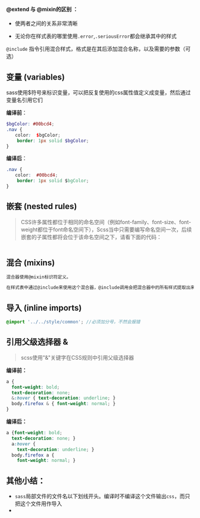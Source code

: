 #### @extend 与 @mixin的区别  ：
- 使两者之间的关系非常清晰

- 无论你在样式表的哪里使用`.error`,`.seriousError`都会继承其中的样式

`@include` 指令引用混合样式，格式是在其后添加混合名称，以及需要的参数（可选）







## 变量 (variables)

sass使用$符号来标识变量，可以把反复使用的css属性值定义成变量，然后通过变量名引用它们

**编译前**：

```scss
$bgColor: #00bcd4;
.nav {
　　color:  $bgColor;
    border: 1px solid $bgColor;
}
```

**编译后**：

```css
.nav {
　　color:  #00bcd4;
    border: 1px solid $bgColor;
}
```







## 嵌套 (nested rules)

> CSS许多属性都位于相同的命名空间（例如font-family、font-size、font-weight都位于font命名空间下），Scss当中只需要编写命名空间一次，后续嵌套的子属性都将会位于该命名空间之下，请看下面的代码：

```scss

```



## 混合 (mixins)

```scss
混合器使用@mixin标识符定义。

在样式表中通过@include来使用这个混合器，@include调用会把混合器中的所有样式提取出来放在@include被调用的地方。
```



## 导入 (inline imports) 

```scss
@import '../../style/common'; //必须加分号，不然会报错
```



## 引用父级选择器  &

> scss使用"&"关键字在CSS规则中引用父级选择器
>

**编译前：**

```scss
a {
  font-weight: bold;
  text-decoration: none;
  &:hover { text-decoration: underline; }
  body.firefox & { font-weight: normal; }
}
```

**编译后：**

```css
a {font-weight: bold;
  text-decoration: none; }
  a:hover {
    text-decoration: underline; }
  body.firefox a {
    font-weight: normal; }
```



## 其他小结：

- `sass`局部文件的文件名以下划线开头。编译时不编译这个文件输出`css`，而只把这个文件用作导入
- 
